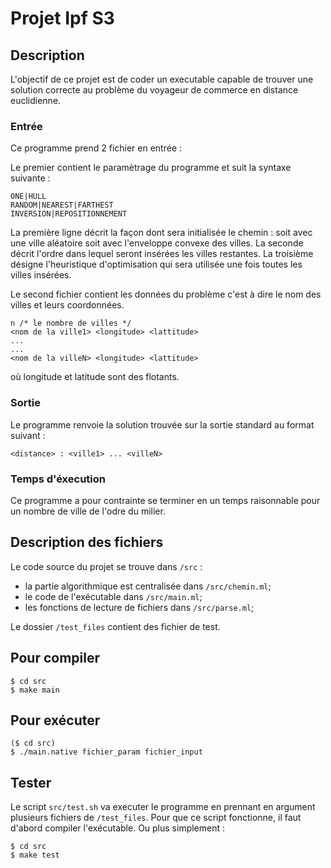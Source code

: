 # Projet Ipf S3

## Description 

L'objectif de ce projet est de coder un executable capable de trouver une solution correcte au problème du voyageur de commerce en distance euclidienne.

### Entrée

Ce programme prend 2 fichier en entrée : 


Le premier contient le paramètrage du programme et suit la syntaxe suivante :

	
	ONE|HULL
	RANDOM|NEAREST|FARTHEST
	INVERSION|REPOSITIONNEMENT


La première ligne décrit la façon dont sera initialisée le chemin : soit avec une ville aléatoire soit avec l'enveloppe convexe des villes.
La seconde décrit l'ordre dans lequel seront insérées les villes restantes.
La troisième désigne l'heuristique d'optimisation qui sera utilisée une fois toutes les villes insérées.


Le second fichier contient les données du problème c'est à dire le nom des villes et leurs coordonnées.

	
	n /* le nombre de villes */
	<nom de la ville1> <longitude> <lattitude>
	...
	...
	<nom de la villeN> <longitude> <lattitude>


où longitude et latitude sont des flotants.



### Sortie

Le programme renvoie la solution trouvée sur la sortie standard au format suivant :


	<distance> : <ville1> ... <villeN>


### Temps d'éxecution 
Ce programme a pour contrainte se terminer en un temps raisonnable pour un nombre de ville de l'odre du milier.


## Description des fichiers
Le code source du projet se trouve dans `/src` :
- la partie algorithmique est centralisée dans `/src/chemin.ml`;
- le code de l'exécutable dans `/src/main.ml`;
- les fonctions de lecture de fichiers dans `/src/parse.ml`;

Le dossier `/test_files` contient des fichier de test.



## Pour compiler


	$ cd src
	$ make main


## Pour exécuter 

		
	($ cd src)
	$ ./main.native fichier_param fichier_input


## Tester

Le script `src/test.sh` va executer le programme en prennant en argument plusieurs fichiers de `/test_files`. Pour que ce script fonctionne, il faut d'abord compiler l'exécutable. Ou plus simplement :

	
	$ cd src 
	$ make test

	

